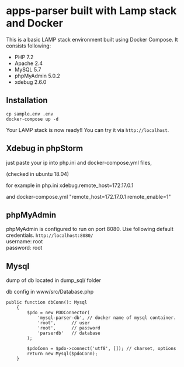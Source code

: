 
# apps-parser built with Lamp stack and Docker

This is a basic LAMP stack environment built using Docker Compose. It consists following:

* PHP 7.2
* Apache 2.4
* MySQL 5.7
* phpMyAdmin 5.0.2
* xdebug 2.6.0
## Installation

```shell
cp sample.env .env
docker-compose up -d
```
Your LAMP stack is now ready!! You can try it via `http://localhost`.

## Xdebug in phpStorm
just paste your ip into php.ini and docker-compose.yml files,

(checked in ubuntu 18.04)

for example 
in php.ini
xdebug.remote_host=172.17.0.1

and docker-compose.yml
"remote_host=172.17.0.1 remote_enable=1"


## phpMyAdmin

phpMyAdmin is configured to run on port 8080. Use following default credentials.
`http://localhost:8080/`  
username: root  
password: root

## Mysql

dump of db located in dump_sql/ folder

db config in www/src/Database.php

    public function dbConn(): Mysql
        {
            $pdo = new PDOConnector(
                'mysql-parser-db', // docker name of mysql container.
                'root',      // user
                'root',      // password
                'parserdb'   // database
            );
            
            $pdoConn = $pdo->connect('utf8', []); // charset, options
            return new Mysql($pdoConn);
        }
        
